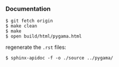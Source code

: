 ### Documentation
```
$ git fetch origin
$ make clean
$ make
$ open build/html/pygama.html
```
regenerate the `.rst` files:
```
$ sphinx-apidoc -f -o ./source ../pygama/
